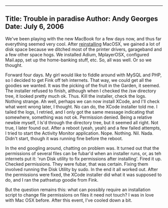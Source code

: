 -----
Title:  Trouble in paradise
Author: Andy Georges
Date: July 6, 2006
----







We've been playing with the new MacBook for a few days now, and thus far
everything seemed very cool. After
[reinstalling](http://www.flickr.com/photos/itkovian/180473242/in/photostream/)
MacOSX, we gained a lot of disk space because we ditched most of the
printer drivers, garageband and a few other space hogs. We installed
Adium, MplayerOSX, configured Mail.app, set up the home-banking stuff,
etc. So, all was well. Or so we thought.


Forward four days. My girl would like to fiddle around with MySQL and
PHP, so I decided to get Fink off teh internets. That way, we could get
all the goodies we wanted. It was the picking of the fruit in the
Garden, it seemed. The installer refused to finish, although when I
checked the /sw directory tree, it looked pretty much ok. Thus. Kill the
installer, check the logs. Nothing strange. Ah well, perhaps we can now
install XCode, and I'll check what went wrong later, I thought. No can
do, the XCode installer told me. I tailed the logs, I retried, and I
only got the same message indicating that somewhere, something was not
ok. Permission denied. Being a relative newbie myself, I ls'd through
the directory tree, but it seemed all right. Not true, I later found
out. After a reboot (yeah, yeah) and a few failed attempts, I tried to
start the Activity Monitor application. Nope. Nothing. Nil. Nada. Didn't
start, though it was running fine before the reboot.


In the end googling around, chatting on 
problem was. It turned out that the permissions of several files can be
fubar'd when an installer runs, or, as teh internets put it: 'run Disk
utility to fix permissions after installing'. Fired it up. Checked
permissions. They were fubar, that was certain. Fixing them involved
running the Disk Utility by sudo. In the end it all worked out. After
the permissions were fixed, the XCode installer did what it was supposed
to do, and I ran the pathsetup goodie from Fink.


But the question remains this: what can possibly require an installation
script to change file permissions on files it need not touch? I was in
love with Mac OSX before. After this event, I've cooled down a bit.




